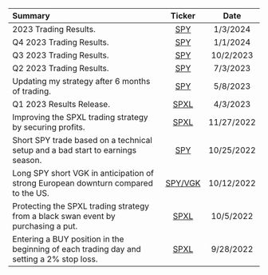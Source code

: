 | Summary | Ticker | Date |
| :--- | :---: | :---: |
| 2023 Trading Results. | [SPY](https://github.com/coolnikitav/nikitas-notebook/blob/main/trading/2023-trading-results.md) | 1/3/2024
| Q4 2023 Trading Results. | [SPY](https://github.com/coolnikitav/nikitas-notebook/blob/main/trading/q4-2023-trading-results.md) | 1/1/2024
| Q3 2023 Trading Results. | [SPY](https://github.com/coolnikitav/nikitas-notebook/blob/main/trading/q3-2023-trading-results.md) | 10/2/2023
| Q2 2023 Trading Results. | [SPY](https://github.com/coolnikitav/nikitas-notebook/blob/main/trading/q2-2023-trading-results.md) | 7/3/2023
| Updating my strategy after 6 months of trading. | [SPY](https://github.com/coolnikitav/nikitas-notebook/blob/main/trading/trading-strategy-3.0.md) | 5/8/2023
| Q1 2023 Results Release. | [SPXL](https://github.com/coolnikitav/nikitas-notebook/blob/main/trading/q1-2023-trading-results.md) | 4/3/2023
| Improving the SPXL trading strategy by securing profits. | [SPXL](https://github.com/coolnikitav/nikitas-notebook/blob/main/trading/spxl-trading-strategy-2.0.md) | 11/27/2022
| Short SPY trade based on a technical setup and a bad start to earnings season. | [SPY](https://github.com/coolnikitav/nikitas-notebook/blob/main/trading/short-spy-swing-trade.md) | 10/25/2022
| Long SPY short VGK in anticipation of strong European downturn compared to the US. | [SPY/VGK](https://github.com/coolnikitav/nikitas-notebook/blob/main/trading/us-europe-index-spread-trade.md) | 10/12/2022
| Protecting the SPXL trading strategy from a black swan event by purchasing a put. | [SPXL](https://github.com/coolnikitav/nikitas-notebook/blob/main/trading/reducing-risk-of-spxl-traing.md) | 10/5/2022
| Entering a BUY position in the beginning of each trading day and setting a 2% stop loss. | [SPXL](https://github.com/coolnikitav/nikitas-notebook/blob/main/trading/spxl-trading-strategy.md) | 9/28/2022

